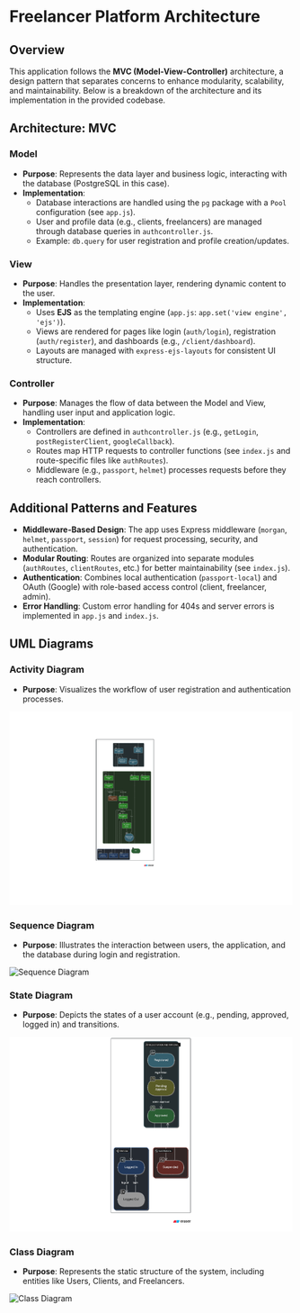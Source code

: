 # Freelancer Platform Architecture

## Overview
This application follows the **MVC (Model-View-Controller)** architecture, a design pattern that separates concerns to enhance modularity, scalability, and maintainability. Below is a breakdown of the architecture and its implementation in the provided codebase.

## Architecture: MVC

### Model
- **Purpose**: Represents the data layer and business logic, interacting with the database (PostgreSQL in this case).
- **Implementation**:
  - Database interactions are handled using the `pg` package with a `Pool` configuration (see `app.js`).
  - User and profile data (e.g., clients, freelancers) are managed through database queries in `authcontroller.js`.
  - Example: `db.query` for user registration and profile creation/updates.

### View
- **Purpose**: Handles the presentation layer, rendering dynamic content to the user.
- **Implementation**:
  - Uses **EJS** as the templating engine (`app.js`: `app.set('view engine', 'ejs')`).
  - Views are rendered for pages like login (`auth/login`), registration (`auth/register`), and dashboards (e.g., `/client/dashboard`).
  - Layouts are managed with `express-ejs-layouts` for consistent UI structure.

### Controller
- **Purpose**: Manages the flow of data between the Model and View, handling user input and application logic.
- **Implementation**:
  - Controllers are defined in `authcontroller.js` (e.g., `getLogin`, `postRegisterClient`, `googleCallback`).
  - Routes map HTTP requests to controller functions (see `index.js` and route-specific files like `authRoutes`).
  - Middleware (e.g., `passport`, `helmet`) processes requests before they reach controllers.

## Additional Patterns and Features
- **Middleware-Based Design**: The app uses Express middleware (`morgan`, `helmet`, `passport`, `session`) for request processing, security, and authentication.
- **Modular Routing**: Routes are organized into separate modules (`authRoutes`, `clientRoutes`, etc.) for better maintainability (see `index.js`).
- **Authentication**: Combines local authentication (`passport-local`) and OAuth (Google) with role-based access control (client, freelancer, admin).
- **Error Handling**: Custom error handling for 404s and server errors is implemented in `app.js` and `index.js`.

## UML Diagrams

### Activity Diagram

- **Purpose**: Visualizes the workflow of user registration and authentication processes.

![Activity Diagram](./a2.png)

### Sequence Diagram

- **Purpose**: Illustrates the interaction between users, the application, and the database during login and registration.

![Sequence Diagram](./Customer%20Journey%20Map%20-%20Frame%201.jpg.png)

### State Diagram

- **Purpose**: Depicts the states of a user account (e.g., pending, approved, logged in) and transitions.

![State Diagram](./a1.png)

### Class Diagram

- **Purpose**: Represents the static structure of the system, including entities like Users, Clients, and Freelancers.

![Class Diagram](./Customer%20Journey%20Map%20-%20Frame%202.jpg.png)
